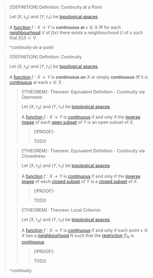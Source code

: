 >[!DEFINITION] Definition: Continuity at a Point
>
>Let $(X,\tau_X)$ and $(Y,\tau_Y)$ be [topological spaces](../Topological%20Space.md).
>
>A [function](../../../Analysis/Functions/Function.md) $f: X \to Y$ is **continuous at** $x \in X$ iff for each [neighbourhood](../Neighbourhoods.md) $V$ of $f(x)$ there exists a neighbourhood $U$ of $x$ such that $f(U) \subset V$.
>
>^continuity-at-a-point
>

>[!DEFINITION] Definition: Continuity
>
>Let $(X,\tau_X)$ and $(Y,\tau_Y)$ be [topological spaces](../Topological%20Space.md).
>
>A [function](../../../Analysis/Functions/Function.md) $f: X \to Y$ is **continuous on** $X$ or simply **continuous** iff it is [continuous](Continuity.md#^continuity-at-a-point) at each $x \in X$.
>
>>[!THEOREM]- Theorem: Equivalent Definition - Continuity via Openness
>>
>>Let $(X,\tau_X)$ and $(Y,\tau_Y)$ be [topological spaces](../Topological%20Space.md).
>>
>>A [function](../../../Analysis/Functions/Function.md) $f: X \to Y$ is [continuous](Continuity.md#^continuity) if and only if the [inverse image](../../../Analysis/Functions/Inverse%20Image.md) of each [open subset](../Topologies/Open%20Subset.md) of $Y$ is an open subset of $X$.
>>
>>>[!PROOF]-
>>>
>>>TODO
>>>
>>
>
>
>>[!THEOREM]- Theorem: Equivalent Definition  - Continuity via Closedness
>>
>>Let $(X,\tau_X)$ and $(Y,\tau_Y)$ be [topological spaces](../Topological%20Space.md).
>>
>>A [function](../../../Analysis/Functions/Function.md) $f: X \to Y$ is [continuous](Continuity.md#^continuity) if and only if the [inverse image](../../../Analysis/Functions/Inverse%20Image.md) of each [closed subset](../Topologies/Closed%20Subset.md) of $Y$ is a [closed subset](../Topologies/Closed%20Subset.md) of $X$.
>>
>>>[!PROOF]-
>>>
>>>TODO
>>>
>>
>
>>[!THEOREM]- Theorem: Local Criterion
>>
>>Let $(X,\tau_X)$ and $(Y,\tau_Y)$ be [topological spaces](../Topological%20Space.md).
>>
>>A [function](../../../Analysis/Functions/Function.md) $f: X \to Y$ is [continuous](Continuity.md#^continuity) if and only if each point $x \in X$ has a [neighbourhood](../Neighbourhoods.md) $N$ such that the [restriction](../../Analysis/Functions/Restriction.md) $f\big|_N$ is [continuous](Continuity.md#^continuity).
>>
>>>[!PROOF]-
>>>
>>>TODO
>>>
>>
>
>^continuity
>